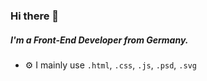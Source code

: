 ### **Hi there 👋**
##### I'm a Front-End Developer from Germany.

* ⚙️ I mainly use ``.html``, ``.css``, ``.js``, ``.psd``, ``.svg`` 
